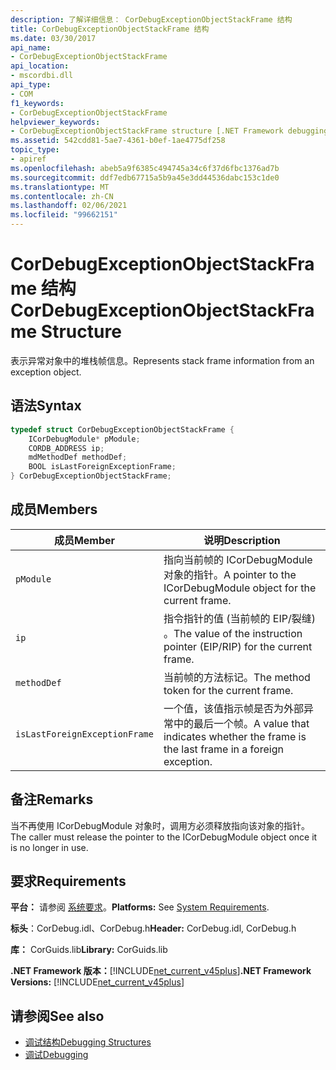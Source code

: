 ```yaml
---
description: 了解详细信息： CorDebugExceptionObjectStackFrame 结构
title: CorDebugExceptionObjectStackFrame 结构
ms.date: 03/30/2017
api_name:
- CorDebugExceptionObjectStackFrame
api_location:
- mscordbi.dll
api_type:
- COM
f1_keywords:
- CorDebugExceptionObjectStackFrame
helpviewer_keywords:
- CorDebugExceptionObjectStackFrame structure [.NET Framework debugging]
ms.assetid: 542cdd81-5ae7-4361-b0ef-1ae4775df258
topic_type:
- apiref
ms.openlocfilehash: abeb5a9f6385c494745a34c6f37d6fbc1376ad7b
ms.sourcegitcommit: ddf7edb67715a5b9a45e3dd44536dabc153c1de0
ms.translationtype: MT
ms.contentlocale: zh-CN
ms.lasthandoff: 02/06/2021
ms.locfileid: "99662151"
---
```

# <a name="cordebugexceptionobjectstackframe-structure"></a><span data-ttu-id="0f857-103">CorDebugExceptionObjectStackFrame 结构</span><span class="sxs-lookup"><span data-stu-id="0f857-103">CorDebugExceptionObjectStackFrame Structure</span></span>

<span data-ttu-id="0f857-104">表示异常对象中的堆栈帧信息。</span><span class="sxs-lookup"><span data-stu-id="0f857-104">Represents stack frame information from an exception object.</span></span>  
  
## <a name="syntax"></a><span data-ttu-id="0f857-105">语法</span><span class="sxs-lookup"><span data-stu-id="0f857-105">Syntax</span></span>  
  
```cpp  
typedef struct CorDebugExceptionObjectStackFrame {  
    ICorDebugModule* pModule;  
    CORDB_ADDRESS ip;  
    mdMethodDef methodDef;  
    BOOL isLastForeignExceptionFrame;  
} CorDebugExceptionObjectStackFrame;  
```  
  
## <a name="members"></a><span data-ttu-id="0f857-106">成员</span><span class="sxs-lookup"><span data-stu-id="0f857-106">Members</span></span>  
  
|<span data-ttu-id="0f857-107">成员</span><span class="sxs-lookup"><span data-stu-id="0f857-107">Member</span></span>|<span data-ttu-id="0f857-108">说明</span><span class="sxs-lookup"><span data-stu-id="0f857-108">Description</span></span>|  
|------------|-----------------|  
|`pModule`|<span data-ttu-id="0f857-109">指向当前帧的 ICorDebugModule 对象的指针。</span><span class="sxs-lookup"><span data-stu-id="0f857-109">A pointer to the ICorDebugModule object for the current frame.</span></span>|  
|`ip`|<span data-ttu-id="0f857-110">指令指针的值 (当前帧的 EIP/裂缝) 。</span><span class="sxs-lookup"><span data-stu-id="0f857-110">The value of the instruction pointer (EIP/RIP) for the current frame.</span></span>|  
|`methodDef`|<span data-ttu-id="0f857-111">当前帧的方法标记。</span><span class="sxs-lookup"><span data-stu-id="0f857-111">The method token for the current frame.</span></span>|  
|`isLastForeignExceptionFrame`|<span data-ttu-id="0f857-112">一个值，该值指示帧是否为外部异常中的最后一个帧。</span><span class="sxs-lookup"><span data-stu-id="0f857-112">A value that indicates whether the frame is the last frame in a foreign exception.</span></span>|  
  
## <a name="remarks"></a><span data-ttu-id="0f857-113">备注</span><span class="sxs-lookup"><span data-stu-id="0f857-113">Remarks</span></span>  

 <span data-ttu-id="0f857-114">当不再使用 ICorDebugModule 对象时，调用方必须释放指向该对象的指针。</span><span class="sxs-lookup"><span data-stu-id="0f857-114">The caller must release the pointer to the ICorDebugModule object once it is no longer in use.</span></span>  
  
## <a name="requirements"></a><span data-ttu-id="0f857-115">要求</span><span class="sxs-lookup"><span data-stu-id="0f857-115">Requirements</span></span>  

 <span data-ttu-id="0f857-116">**平台：** 请参阅 [系统要求](../../get-started/system-requirements.md)。</span><span class="sxs-lookup"><span data-stu-id="0f857-116">**Platforms:** See [System Requirements](../../get-started/system-requirements.md).</span></span>  
  
 <span data-ttu-id="0f857-117">**标头**：CorDebug.idl、CorDebug.h</span><span class="sxs-lookup"><span data-stu-id="0f857-117">**Header:** CorDebug.idl, CorDebug.h</span></span>  
  
 <span data-ttu-id="0f857-118">**库：** CorGuids.lib</span><span class="sxs-lookup"><span data-stu-id="0f857-118">**Library:** CorGuids.lib</span></span>  
  
 <span data-ttu-id="0f857-119">**.NET Framework 版本：**[!INCLUDE[net_current_v45plus](../../../../includes/net-current-v45plus-md.md)]</span><span class="sxs-lookup"><span data-stu-id="0f857-119">**.NET Framework Versions:** [!INCLUDE[net_current_v45plus](../../../../includes/net-current-v45plus-md.md)]</span></span>  
  
## <a name="see-also"></a><span data-ttu-id="0f857-120">请参阅</span><span class="sxs-lookup"><span data-stu-id="0f857-120">See also</span></span>

- [<span data-ttu-id="0f857-121">调试结构</span><span class="sxs-lookup"><span data-stu-id="0f857-121">Debugging Structures</span></span>](debugging-structures.md)
- [<span data-ttu-id="0f857-122">调试</span><span class="sxs-lookup"><span data-stu-id="0f857-122">Debugging</span></span>](index.md)

